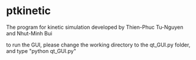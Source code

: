 # ptkinetic
The program for kinetic simulation developed by Thien-Phuc Tu-Nguyen and Nhut-Minh Bui

to run the GUI, please change the working directory to the qt_GUI.py folder, and type "python qt_GUI.py"

